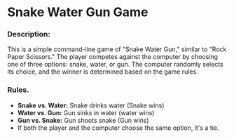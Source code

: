 # Snake Water Gun Game
### Description:
This is a simple command-line game of "Snake Water Gun," similar to "Rock Paper Scissors." The player competes against the computer by choosing one of three options: snake, water, or gun. The computer randomly selects its choice, and the winner is determined based on the game rules.

### Rules.
- **Snake vs. Water:** Snake drinks water (Snake wins)
- **Water vs. Gun:** Gun sinks in water (water wins)
- **Gun vs. Snake:** Gun shoots snake (Gun wins)
- If both the player and the computer choose the same option, it's a tie.

